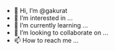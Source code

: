 - 👋 Hi, I’m @gakurat
- 👀 I’m interested in ...
- 🌱 I’m currently learning ...
- 💞️ I’m looking to collaborate on ...
- 📫 How to reach me ...

<!---
gakurat/gakurat is a ✨ special ✨ repository because its `README.md` (this file) appears on your GitHub profile.
You can click the Preview link to take a look at your changes.
--->
